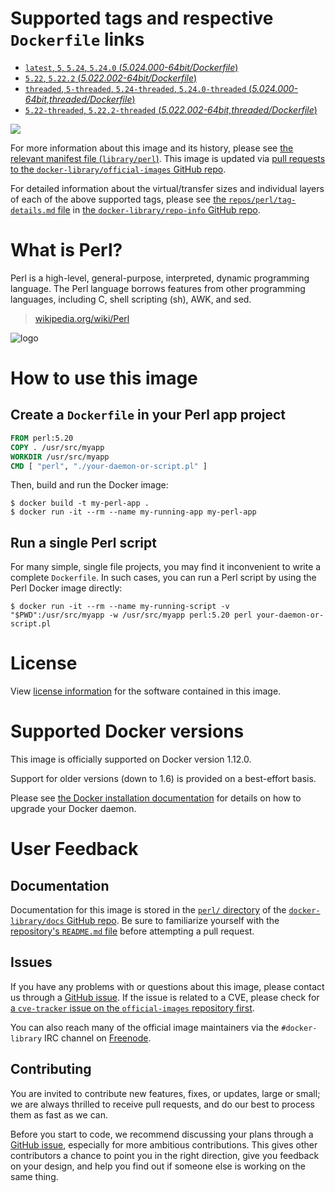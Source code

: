 # Supported tags and respective `Dockerfile` links

-	[`latest`, `5`, `5.24`, `5.24.0` (*5.024.000-64bit/Dockerfile*)](https://github.com/perl/docker-perl/blob/7e333260aac375a11f63d632eec38db2454ace7e/5.024.000-64bit/Dockerfile)
-	[`5.22`, `5.22.2` (*5.022.002-64bit/Dockerfile*)](https://github.com/perl/docker-perl/blob/7e333260aac375a11f63d632eec38db2454ace7e/5.022.002-64bit/Dockerfile)
-	[`threaded`, `5-threaded`, `5.24-threaded`, `5.24.0-threaded` (*5.024.000-64bit,threaded/Dockerfile*)](https://github.com/perl/docker-perl/blob/7e333260aac375a11f63d632eec38db2454ace7e/5.024.000-64bit,threaded/Dockerfile)
-	[`5.22-threaded`, `5.22.2-threaded` (*5.022.002-64bit,threaded/Dockerfile*)](https://github.com/perl/docker-perl/blob/7e333260aac375a11f63d632eec38db2454ace7e/5.022.002-64bit,threaded/Dockerfile)

[![](https://badge.imagelayers.io/perl:latest.svg)](https://imagelayers.io/?images=perl:latest,perl:5.22,perl:threaded,perl:5.22-threaded)

For more information about this image and its history, please see [the relevant manifest file (`library/perl`)](https://github.com/docker-library/official-images/blob/master/library/perl). This image is updated via [pull requests to the `docker-library/official-images` GitHub repo](https://github.com/docker-library/official-images/pulls?q=label%3Alibrary%2Fperl).

For detailed information about the virtual/transfer sizes and individual layers of each of the above supported tags, please see [the `repos/perl/tag-details.md` file](https://github.com/docker-library/repo-info/blob/master/repos/perl/tag-details.md) in [the `docker-library/repo-info` GitHub repo](https://github.com/docker-library/repo-info).

# What is Perl?

Perl is a high-level, general-purpose, interpreted, dynamic programming language. The Perl language borrows features from other programming languages, including C, shell scripting (sh), AWK, and sed.

> [wikipedia.org/wiki/Perl](https://en.wikipedia.org/wiki/Perl)

![logo](https://raw.githubusercontent.com/docker-library/docs/2f0c63f66919d5f310ba8357cec5f12d93ef4208/perl/logo.png)

# How to use this image

## Create a `Dockerfile` in your Perl app project

```dockerfile
FROM perl:5.20
COPY . /usr/src/myapp
WORKDIR /usr/src/myapp
CMD [ "perl", "./your-daemon-or-script.pl" ]
```

Then, build and run the Docker image:

```console
$ docker build -t my-perl-app .
$ docker run -it --rm --name my-running-app my-perl-app
```

## Run a single Perl script

For many simple, single file projects, you may find it inconvenient to write a complete `Dockerfile`. In such cases, you can run a Perl script by using the Perl Docker image directly:

```console
$ docker run -it --rm --name my-running-script -v "$PWD":/usr/src/myapp -w /usr/src/myapp perl:5.20 perl your-daemon-or-script.pl
```

# License

View [license information](http://dev.perl.org/licenses/) for the software contained in this image.

# Supported Docker versions

This image is officially supported on Docker version 1.12.0.

Support for older versions (down to 1.6) is provided on a best-effort basis.

Please see [the Docker installation documentation](https://docs.docker.com/installation/) for details on how to upgrade your Docker daemon.

# User Feedback

## Documentation

Documentation for this image is stored in the [`perl/` directory](https://github.com/docker-library/docs/tree/master/perl) of the [`docker-library/docs` GitHub repo](https://github.com/docker-library/docs). Be sure to familiarize yourself with the [repository's `README.md` file](https://github.com/docker-library/docs/blob/master/README.md) before attempting a pull request.

## Issues

If you have any problems with or questions about this image, please contact us through a [GitHub issue](https://github.com/Perl/docker-perl/issues). If the issue is related to a CVE, please check for [a `cve-tracker` issue on the `official-images` repository first](https://github.com/docker-library/official-images/issues?q=label%3Acve-tracker).

You can also reach many of the official image maintainers via the `#docker-library` IRC channel on [Freenode](https://freenode.net).

## Contributing

You are invited to contribute new features, fixes, or updates, large or small; we are always thrilled to receive pull requests, and do our best to process them as fast as we can.

Before you start to code, we recommend discussing your plans through a [GitHub issue](https://github.com/Perl/docker-perl/issues), especially for more ambitious contributions. This gives other contributors a chance to point you in the right direction, give you feedback on your design, and help you find out if someone else is working on the same thing.
